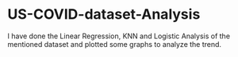 # US-COVID-dataset-Analysis
I have done the Linear Regression, KNN and Logistic Analysis of the mentioned dataset and plotted some graphs to analyze the trend. 
